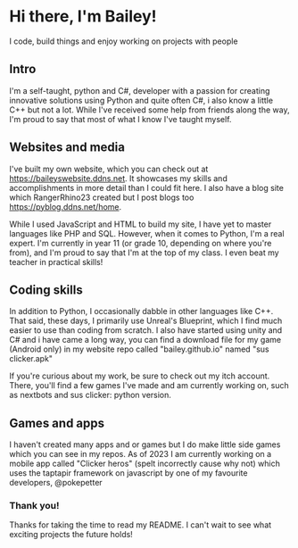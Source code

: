 # Hi there, I'm Bailey!

I code, build things and enjoy working on projects with people

## Intro
I'm a self-taught, python and C#, developer with a passion for creating innovative solutions using Python and quite often C#, i also know a little C++ but not a lot. While I've received some help from friends along the way, I'm proud to say that most of what I know I've taught myself.

## Websites and media
I've built my own website, which you can check out at https://baileyswebsite.ddns.net. It showcases my skills and accomplishments in more detail than I could fit here. I also have a blog site which RangerRhino23 created but I post blogs too https://pyblog.ddns.net/home.

While I used JavaScript and HTML to build my site, I have yet to master languages like PHP and SQL. However, when it comes to Python, I'm a real expert. I'm currently in year 11 (or grade 10, depending on where you're from), and I'm proud to say that I'm at the top of my class. I even beat my teacher in practical skills!

## Coding skills
In addition to Python, I occasionally dabble in other languages like C++. That said, these days, I primarily use Unreal's Blueprint, which I find much easier to use than coding from scratch. I also have started using unity and C# and i have came a long way, you can find a download file for my game (Android only) in my website repo called "bailey.github.io" named "sus clicker.apk"

If you're curious about my work, be sure to check out my itch account. There, you'll find a few games I've made and am currently working on, such as nextbots and sus clicker: python version.

## Games and apps
I haven't created many apps and or games but I do make little side games which you can see in my repos. As of 2023 I am currently working on a mobile app called "Clicker heros" (spelt incorrectly cause why not) which uses the taptapir framework on javascript by one of my favourite developers, @pokepetter

### Thank you!
Thanks for taking the time to read my README. I can't wait to see what exciting projects the future holds!
